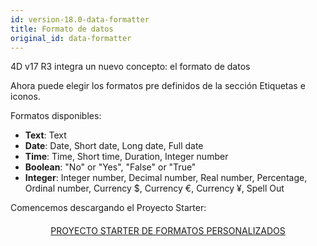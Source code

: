 ```yaml
---
id: version-18.0-data-formatter
title: Formato de datos
original_id: data-formatter
---
```


4D v17 R3 integra un nuevo concepto: el formato de datos

Ahora puede elegir los formatos pre definidos de la sección Etiquetas e iconos.<div markdown="1" class = "tips">
Formatos disponibles:

* **Text**: Text
*  **Date**: Date, Short date, Long date, Full date
*  **Time**: Time, Short time, Duration, Integer number
*  **Boolean**: "No" or "Yes", "False" or "True"
*  **Integer**: Integer number, Decimal number, Real number, Percentage, Ordinal number, Currency $, Currency €, Currency ¥, Spell Out</div>

Comencemos descargando el Proyecto Starter:

<div markdown="1" style="text-align: center; margin-top: 20px">
<a class="button"
href="https://github.com/4d-for-ios/tutorial-DataFormatter/releases/latest/download/tutorial-DataFormatter.zip">PROYECTO STARTER DE FORMATOS PERSONALIZADOS</a>
</div>


